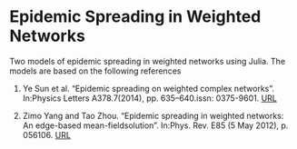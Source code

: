 # Epidemic Spreading in Weighted Networks
Two models of epidemic spreading in weighted networks using Julia. The models are based on the following references

1. Ye Sun et al. “Epidemic spreading on weighted complex networks”. In:Physics Letters A378.7(2014), pp. 635–640.issn: 0375-9601. [URL](https://www.sciencedirect.com/science/article/abs/pii/S0375960114000097)

2. Zimo Yang and Tao Zhou. “Epidemic spreading in weighted networks: An edge-based mean-fieldsolution”. In:Phys. Rev. E85 (5 May 2012), p. 056106. [URL](https://journals.aps.org/pre/abstract/10.1103/PhysRevE.85.056106)
